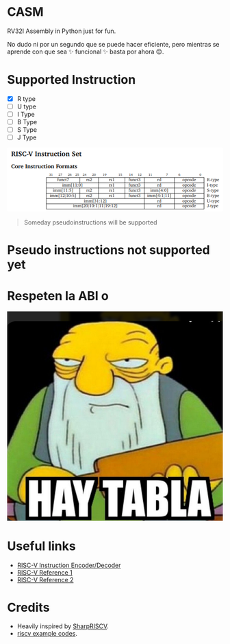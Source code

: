 
# CASM

RV32I Assembly in Python just for fun. 

No dudo ni por un segundo que se puede hacer eficiente,
pero mientras se aprende con que sea :sparkles: funcional :sparkles: basta por ahora :blush:.

# Supported Instruction

- [x] R type
- [ ] U type
- [ ] I Type
- [ ] B Type
- [ ] S Type
- [ ] J Type

![alt text](image.png)

> Someday pseudoinstructions will be supported

# Pseudo instructions not supported yet

# Respeten la ABI  o

![alt text](image-1.png)



# Useful links

- [RISC-V Instruction Encoder/Decoder](https://luplab.gitlab.io/rvcodecjs/#q=lui&abi=false&isa=AUTO)
- [RISC-V Reference 1](https://www.cs.sfu.ca/~ashriram/Courses/CS295/assets/notebooks/RISCV/RISCV_CARD.pdf)
- [RISC-V Reference 2](https://www.rose-hulman.edu/class/csse/csse232/pdf/RISCV_Green_Card.pdf)

# Credits

- Heavily inspired by [SharpRISCV](https://github.com/rizwan3d/SharpRISCV).
- [riscv example codes](https://marz.utk.edu/my-courses/cosc230/book/example-risc-v-assembly-programs/).
